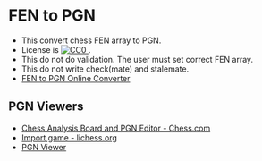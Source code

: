 # FEN to PGN

- This convert chess FEN array to PGN.
- License is [![CC0](https://licensebuttons.net/p/zero/1.0/88x31.png) ](https://creativecommons.org/publicdomain/zero/1.0/deed.ja).
- This do not do validation. The user must set correct FEN array.
- This do not write check(mate) and stalemate.
- [FEN to PGN Online Converter](https://iwamizawa-software.github.io/fen-to-pgn/)

## PGN Viewers

- [Chess Analysis Board and PGN Editor - Chess.com](https://www.chess.com/analysis)
- [Import game - lichess.org](https://lichess.org/paste)
- [PGN Viewer](https://chesstempo.com/pgn-viewer/)

